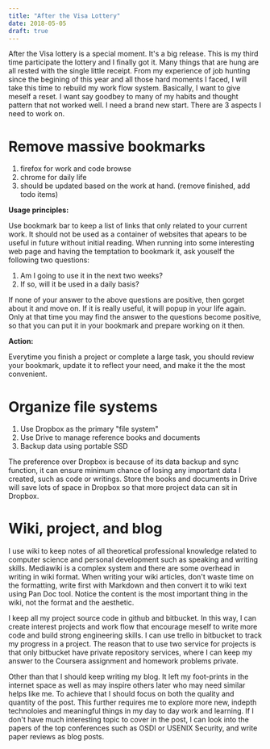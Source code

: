 ```yaml
---
title: "After the Visa Lottery"
date: 2018-05-05
draft: true
---
```


After the Visa lottery is a special moment. It's a big release. This is my third
time participate the lottery and I finally got it. Many things that are hung are
all rested with the single little receipt. From my experience of job hunting
since the begining of this year and all those hard moments I faced, I will take
this time to rebuild my work flow system. Basically, I want to give meself a
reset. I want say goodbey to many of my habits and thought pattern that not
worked well. I need a brand new start. There are 3 aspects I need to work on.

# Remove massive bookmarks
   1. firefox for work and code browse
   2. chrome for daily life
   3. should be updated based on the work at hand. (remove finished, add todo items)
  
__Usage principles:__

Use bookmark bar to keep a list of links that only related to your current work.
It should not be used as a container of websites that apears to be useful in
future without initial reading. When running into some interesting web page and
having the temptation to bookmark it, ask youself the following two questions: 

1. Am I going to use it in the next two weeks?
2. If so, will it be used in a daily basis?

If none of your answer to the above questions are positive, then gorget about it
and move on. If it is really useful, it will popup in your life again. Only at
that time you may find the answer to the questions become positive, so that you
can put it in your bookmark and prepare working on it then.

__Action:__

Everytime you finish a project or complete a large task, you should review your
bookmark, update it to reflect your need,  and make it the the most convenient.

# Organize file systems 

   1. Use Dropbox as the primary "file system"
   2. Use Drive to manage reference books and documents
   3. Backup data using portable SSD
   
The preference over Dropbox is because of its data backup and sync function, it
can ensure minimum chance of losing any important data I created, such as code or
writings. Store the books and documents in Drive will save lots of space in
Dropbox so that more project data can sit in Dropbox.

# Wiki, project, and blog
I use wiki to keep notes of all theoretical professional knowledge related to
computer science and personal development such as speaking and writing skills. 
Mediawiki is a complex system and there are some overhead in writing in wiki
format. When writing your wiki articles, don't waste time on the formatting,
write first with Markdown and then convert it to wiki text using Pan Doc tool.
Notice the content is the most important thing in the wiki, not the format and
the aesthetic.


I keep all my project source code in github and bitbucket. In this way, I
can create interest projects and work flow that encourage meself to write more
code and build strong engineering skills. I can use trello in bitbucket to track
my progress in a project. The reason that to use two service for projects is
that only bitbucket have private repository services, where I can keep my answer
to the Coursera assignment and homework problems private.

Other than that I should keep writing my blog. It left my foot-prints in the
internet space as well as may inspire others later who may need similar helps
like me. To achieve that I should focus on both the quality and quantity of the
post. This further requires me to explore more new, indepth technoloies and
meaningful things in my day to day work and learning. If I don't have much
interesting topic to cover in the post, I can look into the papers of the top
conferences such as OSDI or USENIX Security, and write paper reviews as blog posts. 
